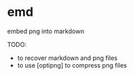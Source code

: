 # emd
embed png into markdown

TODO: 

+ to recover markdown and png files
+ to use [optipng] to compress png files
